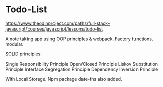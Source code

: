 # Todo-List

https://www.theodinproject.com/paths/full-stack-javascript/courses/javascript/lessons/todo-list

A note taking app using OOP principles & webpack. Factory functions, modular.

SOLID principles:

Single Responsibility Principle
Open/Closed Principle
Liskov Substitution Principle
Interface Segregation Principle
Dependency Inversion Principle

With Local Storage.
Npm package date-fns also added.